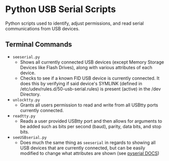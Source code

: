 # Python USB Serial Scripts
Python scripts used to identify, adjust permissions, and read serial communications from USB devices.

## Terminal Commands 
- `seeserial.py`
  * Shows all currently connected USB devices (except Memory Storage Devices like Flash Drives), along with various attributes
  of each device.
  * Checks to see if a known FID USB device is currently connected. It does this by verifying if
    said device's SYMLINK (defined in /etc/udev/rules.d/50-usb-serial.rules) is present (active) in 
    the /dev Directory.
- `unlocktty.py`
  * Grants all users permission to read and write from all USBtty ports currently connected.
- `readtty.py`
  * Reads a user provided USBtty port and then allows for arguments to be added such as bits per second (baud), parity, data bits, and stop bits.
- `seeUSBserial.py`
  * Does much the same thing as `seeserial` in regards to showing all USB devices that are currently connected, but can be easily modified to change what attributes are shown (see [pyserial DOCS](https://pythonhosted.org/pyserial/tools.html))
